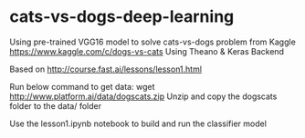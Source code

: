 # cats-vs-dogs-deep-learning
Using pre-trained VGG16 model to solve cats-vs-dogs problem from Kaggle https://www.kaggle.com/c/dogs-vs-cats
Using Theano & Keras Backend

Based on http://course.fast.ai/lessons/lesson1.html

Run below command to get data:
wget http://www.platform.ai/data/dogscats.zip
Unzip and copy the dogscats folder to the data/ folder

Use the lesson1.ipynb notebook to build and run the classifier model
